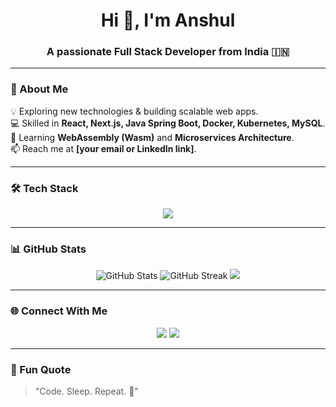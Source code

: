 <h1 align="center">Hi 👋, I'm Anshul</h1>
<h3 align="center">A passionate Full Stack Developer from India 🇮🇳</h3>

---

### 🚀 About Me
💡 Exploring new technologies & building scalable web apps.  
💻 Skilled in **React, Next.js, Java Spring Boot, Docker, Kubernetes, MySQL**.  
🧠 Learning **WebAssembly (Wasm)** and **Microservices Architecture**.  
📫 Reach me at **[your email or LinkedIn link]**.

---

### 🛠️ Tech Stack
<p align="center">
  <img src="https://skillicons.dev/icons?i=html,css,js,react,nextjs,tailwind,java,spring,docker,kubernetes,postgres,git,github,vscode" />
</p>

---

### 📊 GitHub Stats
<p align="center">
  <img src="https://github-readme-stats.vercel.app/api?username=YOUR_USERNAME&show_icons=true&theme=tokyonight" alt="GitHub Stats" />
  <img src="https://github-readme-streak-stats.herokuapp.com/?user=YOUR_USERNAME&theme=tokyonight" alt="GitHub Streak" />
  <img src="https://github-readme-stats.vercel.app/api/top-langs/?username=YOUR_USERNAME&layout=compact&theme=tokyonight" />
</p>

---

### 🌐 Connect With Me
<p align="center">
  <a href="https://linkedin.com/in/YOUR_LINKEDIN" target="blank"><img src="https://skillicons.dev/icons?i=linkedin" /></a>
  <a href="mailto:YOUR_EMAIL"><img src="https://skillicons.dev/icons?i=gmail" /></a>
</p>

---

### 🧩 Fun Quote
> "Code. Sleep. Repeat. 🚀"
